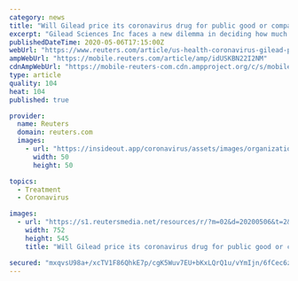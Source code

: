 ```yaml
---
category: news
title: "Will Gilead price its coronavirus drug for public good or company profit?"
excerpt: "Gilead Sciences Inc faces a new dilemma in deciding how much it should profit from the only treatment so far proven to help patients infected with the novel coronavirus."
publishedDateTime: 2020-05-06T17:15:00Z
webUrl: "https://www.reuters.com/article/us-health-coronavirus-gilead-pricing-idUSKBN22I2NM"
ampWebUrl: "https://mobile.reuters.com/article/amp/idUSKBN22I2NM"
cdnAmpWebUrl: "https://mobile-reuters-com.cdn.ampproject.org/c/s/mobile.reuters.com/article/amp/idUSKBN22I2NM"
type: article
quality: 104
heat: 104
published: true

provider:
  name: Reuters
  domain: reuters.com
  images:
    - url: "https://insideout.app/coronavirus/assets/images/organizations/reuters.com-50x50.jpg"
      width: 50
      height: 50

topics:
  - Treatment
  - Coronavirus

images:
  - url: "https://s1.reutersmedia.net/resources/r/?m=02&d=20200506&t=2&i=1517696900&w=&fh=545px&fw=&ll=&pl=&sq=&r=LYNXMPEG451Q2"
    width: 752
    height: 545
    title: "Will Gilead price its coronavirus drug for public good or company profit?"

secured: "mxqvsU98a+/xcTV1F86QhkE7p/cgK5Wuv7EU+bKxLQrQ1u/vYmIjn/6fCec6zY53+yrtlLsXuPZEq8LWRaZqL8Jb6DfnELIFK2xrynCyMNaDfocCtXNnG7S7E7J2nwmAHoHNzZHT9s4Rrk7r+l74tMPxQhSAfTUv0rsn9wePsmX3oAlNNNtj6SS6mtiJyGXLOFqEiR+VOwsXyt2M81bjf00LwRVZ6e8tfv6R/sm0vSBQ6x2aJL/b/9kHwjYnp+14KgXPcIFJQ1QKym1LvC58rv3W0pfDBLq3MJK//CYS4hCtOyhOJ5YAqk5Qr3SFSbaYi37E5sWOmsIIGtJeA6vW4mnlppeFvukYwIm85L07z6DKAL/8aDH1OQ+EGVvmrCLnygRkzZ479eCwm6E4HYO11TBQIEhMRiDwYHNftwQfLgRYJ4IKO/KpOac/ir1Hg7kdfJBe6n1hvFnndkDnF+48pyvSpjYGLwxPaneP9JHsxpY=;1g1Y1cRaZXBxnXfugg3m3g=="
---
```


